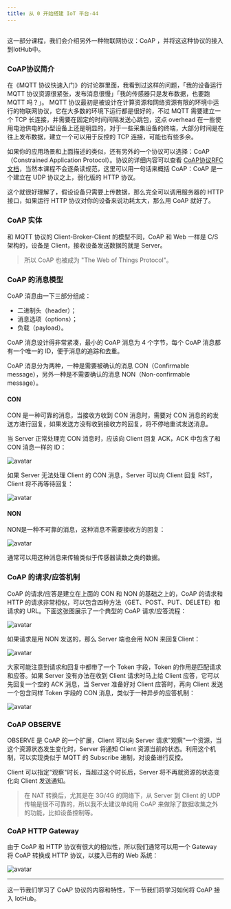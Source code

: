 ```yaml
---
title: 从 0 开始搭建 IoT 平台-44
---
```

<article id="topicContainer" class="column_content"><h2 class="topic_title"></h2><div><p>这一部分课程，我们会介绍另外一种物联网协议：CoAP ，并将这这种协议的接入到IotHub中。</p>
<h3 id="coap">CoAP协议简介</h3>
<p>在《MQTT 协议快速入门》的讨论群里面，我看到过这样的问题，「我的设备运行 MQTT 协议资源很紧张，发布消息很慢」「我的传感器只是发布数据，也要跑 MQTT 吗？」。 MQTT 协议最初是被设计在计算资源和网络资源有限的环境中运行的物联网协议，它在大多数的环境下运行都是很好的，不过 MQTT 需要建立一个 TCP 长连接，并需要在固定的时间间隔发送心跳包，这点 overhead 在一些使用电池供电的小型设备上还是明显的，对于一些采集设备的终端，大部分时间是在往上发布数据，建立一个可以用于反控的 TCP 连接，可能也有些多余。 </p>
<p>如果你的应用场景和上面描述的类似，还有另外的一个协议可以选择：CoAP（Constrained Application Protocol）。协议的详细内容可以查看 <a href="https://tools.ietf.org/html/rfc7252">CoAP协议RFC文档</a>，当然本课程不会逐条读规范，这里可以用一句话来概括 CoAP：CoAP 是一个建立在 UDP 协议之上，弱化版的 HTTP 协议。 </p>
<p>这个就很好理解了，假设设备只需要上传数据，那么完全可以调用服务器的 HTTP 接口，如果运行 HTTP 协议对你的设备来说功耗太大，那么用 CoAP 就好了。 </p>
<h3 id="coap-1">CoAP 实体</h3>
<p>和 MQTT 协议的 Client-Broker-Client 的模型不同，CoAP 和 Web 一样是 C/S 架构的，设备是 Client，接收设备发送数据的就是 Server。 </p>
<blockquote>
  <p>所以 CoAP 也被成为 "The Web of Things Protocol"。</p>
</blockquote>
<h3 id="coap-2">CoAP 的消息模型</h3>
<p>CoAP 消息由一下三部分组成：</p>
<ul>
<li>二进制头（header）；</li>
<li>消息选项（options）；</li>
<li>负载（payload）。</li>
</ul>
<p>CoAP 消息设计得非常紧凑，最小的 CoAP 消息为 4 个字节，每个 CoAP 消息都有一个唯一的 ID，便于消息的追踪和去重。</p>
<p>CoAP 消息分为两种，一种是需要被确认的消息 CON（Confirmable message），另外一种是不需要确认的消息 NON（Non-confirmable message）。</p>
<h4 id="con">CON</h4>
<p>CON 是一种可靠的消息，当接收方收到 CON 消息时，需要对 CON 消息的的发送方进行回复，如果发送方没有收到接收方的回复，将不停地重试发送消息。</p>
<p>当 Server 正常处理完 CON 消息时，应该向 Client 回复 ACK，ACK 中包含了和 CON 消息一样的 ID：</p>
<p><img src="https://images.gitbook.cn/Fuyqls6lmCApRgjIbE-ZOaM4CIUx" alt="avatar" /></p>
<p>如果 Server 无法处理 Client 的 CON 消息，Server 可以向 Client 回复 RST，Client 将不再等待回复：</p>
<p><img src="https://images.gitbook.cn/FuWtZ-69xmqxt0NEpCNf8UatIGPb" alt="avatar" /></p>
<h4 id="non">NON</h4>
<p>NON是一种不可靠的消息，这种消息不需要接收方的回复：</p>
<p><img src="https://images.gitbook.cn/Fildo5yvTy3f3RVgYcz9W3z7-ZUB" alt="avatar" /></p>
<p>通常可以用这种消息来传输类似于传感器读数之类的数据。</p>
<h3 id="coap-3">CoAP 的请求/应答机制</h3>
<p>CoAP 的请求/应答是建立在上面的 CON 和 NON 的基础之上的，CoAP 的请求和 HTTP 的请求非常相似，可以包含四种方法（GET、POST、PUT、DELETE）和请求的 URL。下面这张图展示了一个典型的 CoAP 请求/应答流程：</p>
<p><img src="https://images.gitbook.cn/FoO6aTgJzU2r54tYFe0wh8ASEC5U" alt="avatar" /></p>
<p>如果请求是用 NON 发送的，那么 Server 端也会用 NON 来回复Client：</p>
<p><img src="https://images.gitbook.cn/FogSeR989B462S5q2ReQkClFR81-" alt="avatar" /></p>
<p>大家可能注意到请求和回复中都带了一个 Token 字段，Token 的作用是匹配请求和应答。如果 Server 没有办法在收到 Client 请求时马上给 Client 应答，它可以先回复一个空的 ACK 消息，当 Server 准备好对 Client 应答时，再向 Client 发送一个包含同样 Token 字段的 CON 消息，类似于一种异步的应答机制：</p>
<p><img src="https://images.gitbook.cn/Fij84Qxstarpy-rO6AWwSJu-eooM" alt="avatar" /></p>
<h3 id="coapobserve">CoAP OBSERVE</h3>
<p>OBSERVE 是 CoAP 的一个扩展，Client 可以向 Server 请求"观察"一个资源，当这个资源状态发生变化时，Server 将通知 Client 资源当前的状态。利用这个机制，可以实现类似于 MQTT 的 Subscribe 进制，对设备进行反控。</p>
<p>Client 可以指定"观察"时长，当超过这个时长后，Server 将不再就资源的状态变化向 Client 发送通知。</p>
<blockquote>
  <p>在 NAT 转换后，尤其是在 3G/4G 的网络下，从 Server 到 Client 的 UDP 传输是很不可靠的，所以我不太建议单纯用 CoAP 来做除了数据收集之外的功能，比如设备控制等。</p>
</blockquote>
<h3 id="coaphttpgateway">CoAP HTTP Gateway</h3>
<p>由于 CoAP 和 HTTP 协议有很大的相似性，所以我们通常可以用一个 Gateway 将 CoAP 转换成 HTTP 协议，以接入已有的 Web 系统：</p>
<p><img src="https://images.gitbook.cn/FhgVCoVYIMENHOEj77kQGb7CHWzl" alt="avatar" /></p>
<hr />
<p>这一节我们学习了 CoAP 协议的内容和特性，下一节我们将学习如何将 CoAP 接入 IotHub。</p></div></article>